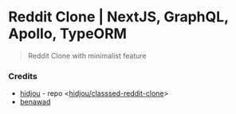 # Reddit Clone | NextJS, GraphQL, Apollo, TypeORM

> Reddit Clone with minimalist feature

### Credits

- [hidjou](https://github.com/hidjou) - repo <[hidjou/classsed-reddit-clone](https://github.com/hidjou/classsed-reddit-clone)>
- [benawad](https://github.com/benawad)
